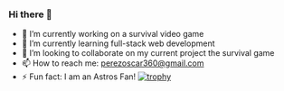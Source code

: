 ### Hi there 👋

- 🔭 I’m currently working on a survival video game
- 🌱 I’m currently learning full-stack web development
- 👯 I’m looking to collaborate on my current project the survival game
- 📫 How to reach me: perezoscar360@gmail.com
- ⚡ Fun fact: I am an Astros Fan!
[![trophy](https://github-profile-trophy.vercel.app/LilOTechGodryo-ma)](https://github.com/LilOTechGod/github-profile-trophy)
